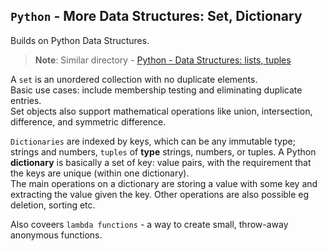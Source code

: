 ## `Python` - More Data Structures: Set, Dictionary

Builds on Python Data Structures.
> **Note**: Similar directory - [Python - Data Structures: lists, tuples](../0x03-python-data_structures)

A `set` is an unordered collection with no duplicate elements.   
Basic use cases: include membership testing and eliminating duplicate entries.   
Set objects also support mathematical operations like union, intersection, difference, and symmetric difference.

`Dictionaries` are indexed by keys, which can be any immutable type; strings and numbers,  `tuples` of **type** strings, numbers, or tuples.
A Python **dictionary** is basically a set of key: value pairs, with the requirement that the keys are unique (within one dictionary).    
The main operations on a dictionary are storing a value with some key and extracting the value given the key. Other operations are also possible eg deletion, sorting etc.


Also coveers `lambda functions` - a way to create small, throw-away anonymous functions.
